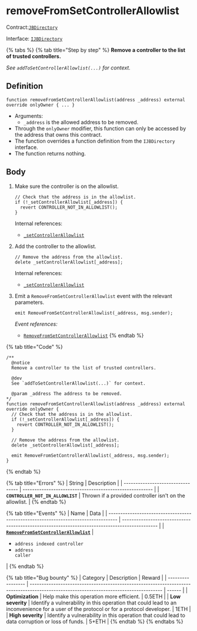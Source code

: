# removeFromSetControllerAllowlist

Contract:[`JBDirectory`](../)​‌

Interface: [`IJBDirectory`](../../../interfaces/ijbdirectory.md)

{% tabs %}
{% tab title="Step by step" %}
**Remove a controller to the list of trusted controllers.**

_See `addToSetControllerAllowlist(...)` for context._

## Definition

```solidity
function removeFromSetControllerAllowlist(address _address) external override onlyOwner { ... }
```

* Arguments:
  * `_address` is the allowed address to be removed.
* Through the `onlyOwner` modifier, this function can only be accessed by the address that owns this contract.
* The function overrides a function definition from the `IJBDirectory` interface.
* The function returns nothing.

## Body

1.  Make sure the controller is on the allowlist.

    ```solidity
    // Check that the address is in the allowlist.
    if (!_setControllerAllowlist[_address]) {
      revert CONTROLLER_NOT_IN_ALLOWLIST();
    }
    ```

    Internal references:

    * [`_setControllerAllowlist`](properties/\_setcontrollerallowlist.md)
2.  Add the controller to the allowlist.

    ```solidity
    // Remove the address from the allowlist.
    delete _setControllerAllowlist[_address];
    ```

    Internal references:

    * [`_setControllerAllowlist`](properties/\_setcontrollerallowlist.md)
3.  Emit a `RemoveFromSetControllerAllowlist` event with the relevant parameters.

    ```solidity
    emit RemoveFromSetControllerAllowlist(_address, msg.sender);
    ```

    _Event references:_

    * [`RemoveFromSetControllerAllowlist`](../events/removefromsetcontrollerallowlist.md)
{% endtab %}

{% tab title="Code" %}
```solidity
/** 
  @notice
  Remove a controller to the list of trusted controllers.

  @dev
  See `addToSetControllerAllowlist(...)` for context.

  @param _address The address to be removed.
*/
function removeFromSetControllerAllowlist(address _address) external override onlyOwner {
  // Check that the address is in the allowlist.
  if (!_setControllerAllowlist[_address]) {
    revert CONTROLLER_NOT_IN_ALLOWLIST();
  }

  // Remove the address from the allowlist.
  delete _setControllerAllowlist[_address];

  emit RemoveFromSetControllerAllowlist(_address, msg.sender);
}
```
{% endtab %}

{% tab title="Errors" %}
| String                            | Description                                             |
| --------------------------------- | ------------------------------------------------------- |
| **`CONTROLLER_NOT_IN_ALLOWLIST`** | Thrown if a provided controller isn't on the allowlist. |
{% endtab %}

{% tab title="Events" %}
| Name                                                                               | Data                                                                                          |
| ---------------------------------------------------------------------------------- | --------------------------------------------------------------------------------------------- |
| [**`RemoveFromSetControllerAllowlist`**](../events/addtosetcontrollerallowlist.md) | <ul><li><code>address indexed controller</code></li><li><code>address caller</code></li></ul> |
{% endtab %}

{% tab title="Bug bounty" %}
| Category          | Description                                                                                                                            | Reward |
| ----------------- | -------------------------------------------------------------------------------------------------------------------------------------- | ------ |
| **Optimization**  | Help make this operation more efficient.                                                                                               | 0.5ETH |
| **Low severity**  | Identify a vulnerability in this operation that could lead to an inconvenience for a user of the protocol or for a protocol developer. | 1ETH   |
| **High severity** | Identify a vulnerability in this operation that could lead to data corruption or loss of funds.                                        | 5+ETH  |
{% endtab %}
{% endtabs %}
